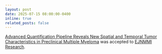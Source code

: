 ```yaml
---
layout: post
date: 2025-07-15 08:00:00-0400
inline: true
related_posts: false
---
```


 [Advanced Quantification Pipeline Reveals New Spatial and Temporal Tumor Characteristics in Preclinical Multiple Myeloma](https://www.researchsquare.com/article/rs-6596974/v1) was accepted to [EJNMMI Research](https://ejnmmires.springeropen.com/).